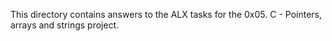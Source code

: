 This directory contains answers to the ALX tasks for the 0x05. C - Pointers, arrays and strings project.
